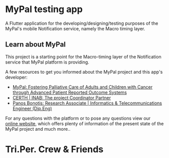 # MyPal testing app

A Flutter application for the developing&#x2F;designing&#x2F;testing purposes of the MyPal&#x27;s mobile Notification service, namely the Macro timing layer.

## Learn about MyPal

This project is a starting point for the Macro-timing layer of the Notification service that MyPal platform is providing.

A few resources to get you informed about the MyPal project and this app's developer:

- [MyPal: Fostering Palliative Care of Adults and Children with Cancer through Advanced Patient Reported Outcome Systems](https://mypal-project.eu/)
- [CERTH | INAB: The project Coordinator Partner](https://www.inab.certh.gr/)
- [Panos Bonotis: Research Associate | Informatics & Telecommunications Engineer (Dip.Eng)](https://www.linkedin.com/in/panos-bonotis-351a7996/)

For any questions with the platform or to pose any questions view our
[online website](https://mypal-project.eu/contact-us/), which offers plenty of information of the present state of the MyPal project and much more..
# Tri.Per. Crew & Friends